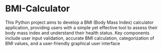 # BMI-Calculator
This Python project aims to develop a BMI (Body Mass Index) calculator application, providing users with a simple yet effective tool to assess their body mass index and understand their health status. Key components include user input validation, accurate BMI calculation, categorization of BMI values, and a user-friendly graphical user interface

